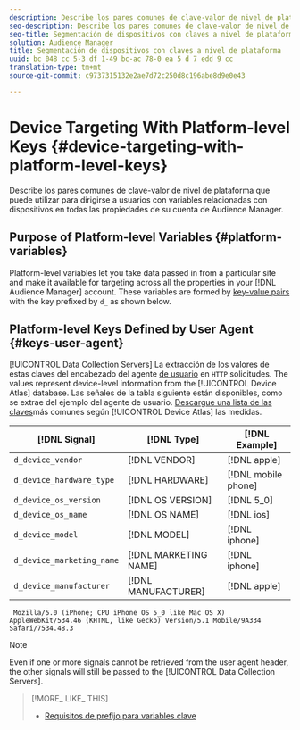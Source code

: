 ```yaml
---
description: Describe los pares comunes de clave-valor de nivel de plataforma que puede utilizar para dirigirse a usuarios con variables relacionadas con dispositivos en todas las propiedades de su cuenta de Audience Manager.
seo-description: Describe los pares comunes de clave-valor de nivel de plataforma que puede utilizar para dirigirse a usuarios con variables relacionadas con dispositivos en todas las propiedades de su cuenta de Audience Manager.
seo-title: Segmentación de dispositivos con claves a nivel de plataforma
solution: Audience Manager
title: Segmentación de dispositivos con claves a nivel de plataforma
uuid: bc 048 cc 5-3 df 1-49 bc-ac 78-0 ea 5 d 7 edd 9 cc
translation-type: tm+mt
source-git-commit: c9737315132e2ae7d72c250d8c196abe8d9e0e43

---
```



# Device Targeting With Platform-level Keys {#device-targeting-with-platform-level-keys}

Describe los pares comunes de clave-valor de nivel de plataforma que puede utilizar para dirigirse a usuarios con variables relacionadas con dispositivos en todas las propiedades de su cuenta de Audience Manager.

## Purpose of Platform-level Variables {#platform-variables}

<!-- c_tb_device_targeting.xml -->

Platform-level variables let you take data passed in from a particular site and make it available for targeting across all the properties in your [!DNL Audience Manager] account. These variables are formed by [key-value pairs](../../reference/key-value-pairs-explained.md) with the key prefixed by `d_` as shown below.

## Platform-level Keys Defined by User Agent {#keys-user-agent}

[!UICONTROL Data Collection Servers] La extracción de los valores de estas claves del encabezado del agente [de usuario](https://www.w3.org/Protocols/rfc2616/rfc2616-sec14.html#sec14.43) en `HTTP` solicitudes. The values represent device-level information from the [!UICONTROL Device Atlas] database. Las señales de la tabla siguiente están disponibles, como se extrae del ejemplo del agente de usuario. [Descargue una lista de las claves](assets/device_keys.csv)más comunes según [!UICONTROL Device Atlas] las medidas.

| [!DNL Signal] | [!DNL Type] | [!DNL Example] |
|---|---|---|
| `d_device_vendor` | [!DNL VENDOR] | [!DNL apple] |
| `d_device_hardware_type` | [!DNL HARDWARE] | [!DNL mobile phone] |
| `d_device_os_version` | [!DNL OS VERSION] | [!DNL 5_0] |
| `d_device_os_name` | [!DNL OS NAME] | [!DNL ios] |
| `d_device_model` | [!DNL MODEL] | [!DNL iphone] |
| `d_device_marketing_name` | [!DNL MARKETING NAME] | [!DNL iphone] |
| `d_device_manufacturer` | [!DNL MANUFACTURER] | [!DNL apple] |

```
 Mozilla/5.0 (iPhone; CPU iPhone OS 5_0 like Mac OS X) AppleWebKit/534.46 (KHTML, like Gecko) Version/5.1 Mobile/9A334 Safari/7534.48.3
```

>[!NOTE]
>
>Even if one or more signals cannot be retrieved from the user agent header, the other signals will still be passed to the [!UICONTROL Data Collection Servers].

>[!MORE_ LIKE_ THIS]
>
>* [Requisitos de prefijo para variables clave](../../features/traits/trait-variable-prefixes.md)


